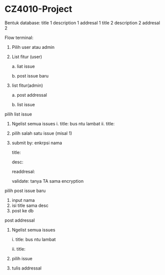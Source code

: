 # CZ4010-Project
Bentuk database:
title 1
description 1
addresal 1
title 2
description 2
addresal 2

Flow terminal:
1. Pilih user atau admin

2. List fitur (user)

	a. liat issue
	
	b. post issue baru

3. list fitur(admin)

	a. post addressal
	
	b. list issue


pilih list issue
1. Ngelist semua issues
	i. title: bus ntu lambat 
	ii. title: 

2. pilih salah satu issue (misal 1)

3. submit by: enkrpsi nama

   title:
   
   desc:
   
   readdresal:
   
   validate: tanya TA sama encryption
   
pilih post issue baru
1. input nama
2. isi title sama desc
3. post ke db

post addressal
1. Ngelist semua issues

	i. title: bus ntu lambat 
	
	ii. title: 
	
2. pilih issue
3. tulis addressal